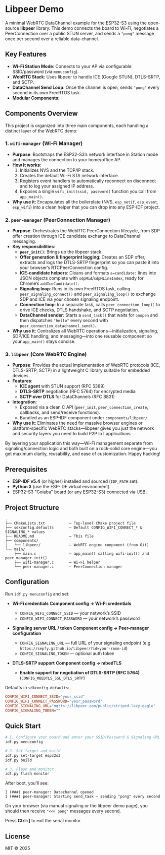 # Libpeer Demo

A minimal WebRTC DataChannel example for the ESP32-S3 using the open-source **libpeer** library. This demo connects the board to Wi-Fi, negotiates a PeerConnection over a public STUN server, and sends a `"pong"` message once per second over a reliable data-channel.

## Key Features

* **Wi-Fi Station Mode**: Connects to your AP via configurable SSID/password (via `menuconfig`).
* **WebRTC Stack**: Uses libpeer to handle ICE (Google STUN), DTLS-SRTP, and SCTP.
* **DataChannel Send Loop**: Once the channel is open, sends `"pong"` every second in its own FreeRTOS task.
* **Modular Components**:

## Components Overview

This project is organized into three main components, each handling a distinct layer of the WebRTC demo:

### 1. `wifi-manager` (Wi-Fi Manager)
- **Purpose**: Bootstraps the ESP32-S3’s network interface in Station mode and manages the connection to your home/office AP.
- **How it works**:
  1. Initializes NVS and the TCP/IP stack.
  2. Creates the default Wi-Fi STA network interface.
  3. Registers event handlers to automatically reconnect on disconnect and to log your assigned IP address.
  4. Exposes a single `wifi_init(ssid, password)` function you call from `app_main()`.
- **Why use it**: Encapsulates all the boilerplate (NVS, `esp_netif`, `esp_event`, `esp_wifi`) into a clean helper that you can drop into any ESP-IDF project.

### 2. `peer-manager` (PeerConnection Manager)
- **Purpose**: Orchestrates the WebRTC PeerConnection lifecycle, from SDP offer creation through ICE candidate exchange to DataChannel messaging.
- **Key responsibilities**:
  - **`peer_init()`**: Brings up the libpeer stack.
  - **Offer generation & fingerprint logging**: Creates an SDP offer, extracts and logs the DTLS-SRTP fingerprint so you can paste it into your browser’s RTCPeerConnection config.
  - **ICE‐candidate helpers**: Cleans and formats `a=candidate:` lines into JSON objects complete with `sdpMid`/`sdpMLineIndex`, ready for Chrome’s `addIceCandidate()`.
  - **Signaling loop**: Runs in its own FreeRTOS task, calling `peer_signaling_connect()` and `peer_signaling_loop()` to exchange SDP and ICE via your chosen signaling endpoint.
  - **Connection loop**: In a separate task, calls `peer_connection_loop()` to drive ICE checks, DTLS handshake, and SCTP negotiation.
  - **DataChannel sender**: Starts a `send_task()` that waits for `onopen` and then dispatches `"hello"` every second with `peer_connection_datachannel_send()`.
- **Why use it**: Centralizes all WebRTC operations—initialization, signaling, SDP/ICE handling, and messaging—into one reusable component so your `app_main()` stays concise.

### 3. `libpeer` (Core WebRTC Engine)
- **Purpose**: Provides the actual implementation of WebRTC protocols (ICE, DTLS-SRTP, SCTP) in a lightweight C library suitable for embedded devices.
- **Features**:
  - **ICE agent** with STUN support (RFC 5389)
  - **DTLS-SRTP** negotiation (RFC 5764) for encrypted media
  - **SCTP over DTLS** for DataChannels (RFC 8831)
- **Integration**:
  - Exposed via a clean C API (`peer_init`, `peer_connection_create`, callbacks, and send/receive functions).
  - Bundled as an ESP-IDF component under `components/libpeer/`.
- **Why use it**: Eliminates the need for massive browser engines or platform‐specific WebRTC stacks—libpeer gives you just the network and security layers you need to build P2P IoT applications.

By layering your application this way—Wi-Fi management separate from signaling/connection logic and both built on a rock-solid core engine—you get maximum clarity, reusability, and ease of customization. Happy hacking!


## Prerequisites

* **ESP-IDF v5.4** (or higher) installed and sourced (`IDF_PATH` set).
* **Python 3** (use the ESP-IDF virtual environment).
* ESP32-S3 "Goiaba" board (or any ESP32-S3) connected via USB.

## Project Structure

```text
.
├── CMakeLists.txt           ← Top-level CMake project file
├── sdkconfig.defaults       ← Default CONFIG_WIFI_CONNECT_* & SIGNALING_* values
├── README.md                ← This file
├── components/
│   └── libpeer/             ← WebRTC engine component (from Git)
└── main/
    ├── main.c               ← app_main() calling wifi-init() and peer_manager_init()
    ├── wifi-manager.c       ← Wi-Fi helper
    └── peer-manager.c       ← PeerConnection manager
```

## Configuration

Run `idf.py menuconfig` and set:

- **Wi-Fi credentials**
  **Component config → Wi-Fi credentials**
  - `CONFIG_WIFI_CONNECT_SSID` — your network’s SSID
  - `CONFIG_WIFI_CONNECT_PASSWORD` — your network’s password

- **Signaling server URL / token**
  **Component config → Peer-manager configuration**
  - `CONFIG_SIGNALING_URL` — full URL of your signaling endpoint (e.g. `https://sepfy.github.io/libpeer/?id=your-room-id`)
  - `CONFIG_SIGNALING_TOKEN` — optional auth token

- **DTLS-SRTP support**
  **Component config → mbedTLS**
  - **Enable support for negotiation of DTLS-SRTP (RFC 5764)** (`CONFIG_MBEDTLS_SSL_DTLS_SRTP`)

Defaults in `sdkconfig.defaults`:

```ini
CONFIG_WIFI_CONNECT_SSID="your_ssid"
CONFIG_WIFI_CONNECT_PASSWORD="your_password"
CONFIG_SIGNALING_URL="mqtts://libpeer.com/public/striped-lazy-eagle"
CONFIG_SIGNALING_TOKEN=""
```

## Quick Start

```bash
# 1. Configure your board and enter your SSID/Password & Signaling URL
idf.py menuconfig

# 2. Set target and build
idf.py set-target esp32s3
idf.py build

# 3. Flash and monitor
idf.py flash monitor
```

After boot, you’ll see:

```
I (###) peer-manager: Datachannel opened
I (###) peer-manager: Starting send_task – sending "pong" every second
```

On your browser (via manual signaling or the libpeer demo page), you should then receive `"<<< pong"` messages every second.

Press **Ctrl+]** to exit the serial monitor.

## License

MIT © 2025
